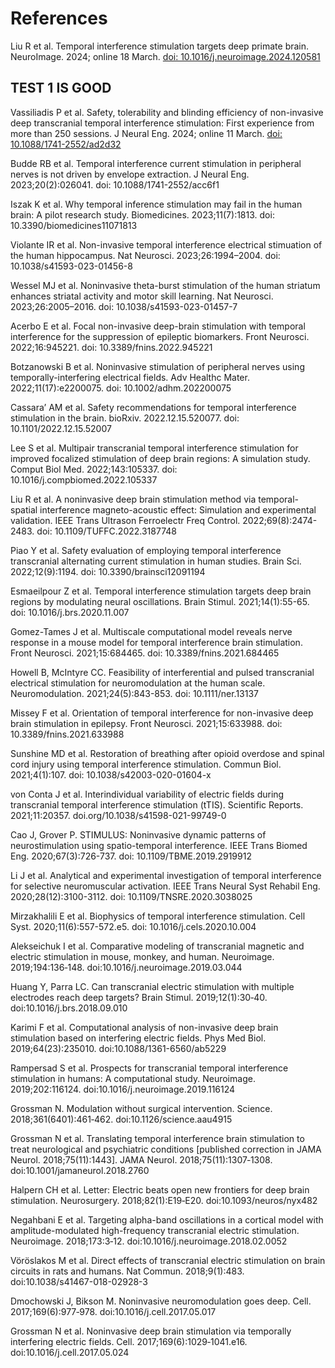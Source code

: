 # References

Liu R et al. Temporal interference stimulation targets deep primate brain. NeuroImage. 2024; online 18 March. [doi: 10.1016/j.neuroimage.2024.120581](https://www.sciencedirect.com/science/article/pii/S1053811924000764)

## TEST 1 IS GOOD

Vassiliadis P et al. Safety, tolerability and blinding efficiency of non-invasive deep transcranial temporal interference stimulation: First experience from more than 250 sessions. J Neural Eng. 2024; online 11 March. [doi: 10.1088/1741-2552/ad2d32](https://iopscience.iop.org/article/10.1088/1741-2552/ad2d32)

Budde RB et al. Temporal interference current stimulation in peripheral nerves is not driven by envelope extraction. J Neural Eng. 2023;20(2):026041. doi: 10.1088/1741-2552/acc6f1

Iszak K et al. Why temporal inference stimulation may fail in the human brain: A pilot research study. Biomedicines. 2023;11(7):1813. doi: 10.3390/biomedicines11071813

Violante IR et al. Non-invasive temporal interference electrical stimuation of the human hippocampus. Nat Neurosci. 2023;26:1994–2004. doi: 10.1038/s41593-023-01456-8

Wessel MJ et al. Noninvasive theta-burst stimulation of the human striatum enhances striatal activity and motor skill learning. Nat Neurosci. 2023;26:2005–2016. doi: 10.1038/s41593-023-01457-7

Acerbo E et al. Focal non-invasive deep-brain stimulation with temporal interference for the suppression of epileptic biomarkers. Front Neurosci. 2022;16:945221. doi: 10.3389/fnins.2022.945221

Botzanowski B et al. Noninvasive stimulation of peripheral nerves using temporally-interfering electrical fields. Adv Healthc Mater. 2022;11(17):e2200075. doi: 10.1002/adhm.202200075

Cassara’ AM et al. Safety recommendations for temporal interference stimulation in the brain. bioRxiv. 2022.12.15.520077. doi: 10.1101/2022.12.15.52007

Lee S et al. Multipair transcranial temporal interference stimulation for improved focalized stimulation of deep brain regions: A simulation study. Comput Biol Med. 2022;143:105337. doi: 10.1016/j.compbiomed.2022.105337

Liu R et al. A noninvasive deep brain stimulation method via temporal-spatial interference magneto-acoustic effect: Simulation and experimental validation. IEEE Trans Ultrason Ferroelectr Freq Control. 2022;69(8):2474-2483. doi: 10.1109/TUFFC.2022.3187748

Piao Y et al. Safety evaluation of employing temporal interference transcranial alternating current stimulation in human studies. Brain Sci. 2022;12(9):1194. doi: 10.3390/brainsci12091194

Esmaeilpour Z et al. Temporal interference stimulation targets deep brain regions by modulating neural oscillations. Brain Stimul. 2021;14(1):55-65. doi: 10.1016/j.brs.2020.11.007

Gomez-Tames J et al. Multiscale computational model reveals nerve response in a mouse model for temporal interference brain stimulation. Front Neurosci. 2021;15:684465. doi: 10.3389/fnins.2021.684465

Howell B, McIntyre CC. Feasibility of interferential and pulsed transcranial electrical stimulation for neuromodulation at the human scale. Neuromodulation. 2021;24(5):843-853. doi: 10.1111/ner.13137

Missey F et al. Orientation of temporal interference for non-invasive deep brain stimulation in epilepsy. Front Neurosci. 2021;15:633988. doi: 10.3389/fnins.2021.633988

Sunshine MD et al. Restoration of breathing after opioid overdose and spinal cord injury using temporal interference stimulation. Commun Biol. 2021;4(1):107. doi: 10.1038/s42003-020-01604-x

von Conta J et al. Interindividual variability of electric fields during transcranial temporal interference stimulation (tTIS). Scientific Reports. 2021;11:20357. doi.org/10.1038/s41598-021-99749-0

Cao J, Grover P. STIMULUS: Noninvasive dynamic patterns of neurostimulation using spatio-temporal interference. IEEE Trans Biomed Eng. 2020;67(3):726-737. doi: 10.1109/TBME.2019.2919912

Li J et al. Analytical and experimental investigation of temporal interference for selective neuromuscular activation. IEEE Trans Neural Syst Rehabil Eng. 2020;28(12):3100-3112. doi: 10.1109/TNSRE.2020.3038025

Mirzakhalili E et al. Biophysics of temporal interference stimulation. Cell Syst. 2020;11(6):557-572.e5. doi: 10.1016/j.cels.2020.10.004

Alekseichuk I et al. Comparative modeling of transcranial magnetic and electric stimulation in mouse, monkey, and human. Neuroimage. 2019;194:136‐148. doi:10.1016/j.neuroimage.2019.03.044

Huang Y, Parra LC. Can transcranial electric stimulation with multiple electrodes reach deep targets? Brain Stimul. 2019;12(1):30‐40. doi:10.1016/j.brs.2018.09.010

Karimi F et al. Computational analysis of non-invasive deep brain stimulation based on interfering electric fields. Phys Med Biol. 2019;64(23):235010. doi:10.1088/1361-6560/ab5229

Rampersad S et al. Prospects for transcranial temporal interference stimulation in humans: A computational study. Neuroimage. 2019;202:116124. doi:10.1016/j.neuroimage.2019.116124

Grossman N. Modulation without surgical intervention. Science. 2018;361(6401):461‐462. doi:10.1126/science.aau4915

Grossman N et al. Translating temporal interference brain stimulation to treat neurological and psychiatric conditions [published correction in JAMA Neurol. 2018;75(11):1443]. JAMA Neurol. 2018;75(11):1307‐1308. doi:10.1001/jamaneurol.2018.2760

Halpern CH et al. Letter: Electric beats open new frontiers for deep brain stimulation. Neurosurgery. 2018;82(1):E19‐E20. doi:10.1093/neuros/nyx482

Negahbani E et al. Targeting alpha-band oscillations in a cortical model with amplitude-modulated high-frequency transcranial electric stimulation. Neuroimage. 2018;173:3‐12. doi:10.1016/j.neuroimage.2018.02.0052

Vöröslakos M et al. Direct effects of transcranial electric stimulation on brain circuits in rats and humans. Nat Commun. 2018;9(1):483. doi:10.1038/s41467-018-02928-3

Dmochowski J, Bikson M. Noninvasive neuromodulation goes deep. Cell. 2017;169(6):977‐978. doi:10.1016/j.cell.2017.05.017

Grossman N et al. Noninvasive deep brain stimulation via temporally interfering electric fields. Cell. 2017;169(6):1029‐1041.e16. doi:10.1016/j.cell.2017.05.024
